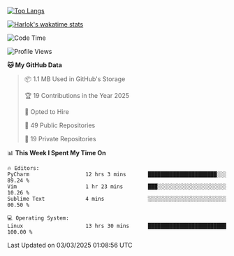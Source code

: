 [![Top Langs](https://github-readme-stats.vercel.app/api/top-langs/?username=remisiki&theme=dracula&layout=compact&hide=Jupyter%20Notebook,CSS,HTML&langs_count=10&exclude_repo=GMM-Demux-GUI)](https://github.com/anuraghazra/github-readme-stats)

[![Harlok's wakatime stats](https://github-readme-stats.vercel.app/api/wakatime?username=@remisiki&theme=dracula&layout=compact&langs_count=10&hide=other,html,css,text,json,markdown,jupyter)](https://github.com/anuraghazra/github-readme-stats)

<!--START_SECTION:waka-->
![Code Time](http://img.shields.io/badge/Code%20Time-918%20hrs%2031%20mins-blue)

![Profile Views](http://img.shields.io/badge/Profile%20Views-0-blue)

**🐱 My GitHub Data** 

> 📦 1.1 MB Used in GitHub's Storage 
 > 
> 🏆 19 Contributions in the Year 2025
 > 
> 💼 Opted to Hire
 > 
> 📜 49 Public Repositories 
 > 
> 🔑 19 Private Repositories 
 > 
📊 **This Week I Spent My Time On** 

```text
🔥 Editors: 
PyCharm                  12 hrs 3 mins       ██████████████████████░░░   89.24 % 
Vim                      1 hr 23 mins        ███░░░░░░░░░░░░░░░░░░░░░░   10.26 % 
Sublime Text             4 mins              ░░░░░░░░░░░░░░░░░░░░░░░░░   00.50 % 

💻 Operating System: 
Linux                    13 hrs 30 mins      █████████████████████████   100.00 % 
```


 Last Updated on 03/03/2025 01:08:56 UTC
<!--END_SECTION:waka-->
